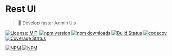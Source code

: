 # Rest UI
> :rocket: Develop faster Admin UIs

[![License: MIT](https://img.shields.io/badge/License-MIT-brightgreen.svg)](https://opensource.org/licenses/MIT) [![npm version](https://badge.fury.io/js/rest-ui.svg)](https://badge.fury.io/js/rest-ui) [![npm downloads](https://img.shields.io/npm/dm/rest-ui.svg)](https://www.npmjs.com/package/rest-ui)  [![Build Status](https://travis-ci.org/RestUI/rest-ui.svg?branch=master)](https://travis-ci.org/RestUI/rest-ui) [![codecov](https://codecov.io/gh/RestUI/rest-ui/branch/master/graph/badge.svg)](https://codecov.io/gh/RestUI/rest-ui) [![Coverage Status](https://coveralls.io/repos/github/RestUI/rest-ui/badge.svg)](https://coveralls.io/github/RestUI/rest-ui?branch=master)

[![NPM](https://nodei.co/npm/rest-ui.png?downloads=true&downloadRank=true&stars=true)](https://nodei.co/npm/rest-ui/) [![NPM](https://nodei.co/npm-dl/rest-ui.png?months=9&height=3)](https://nodei.co/npm/rest-ui/) 
